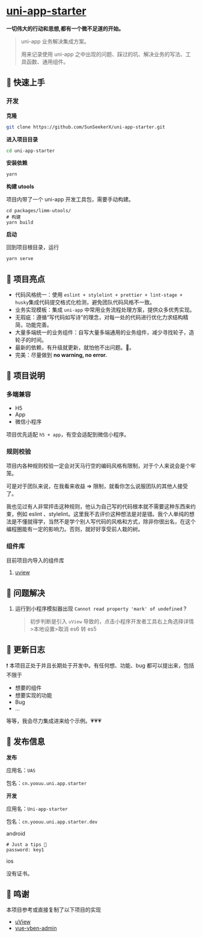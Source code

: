 # **[uni-app-starter](https://github.com/SunSeekerX/uni-app-starter)**

**一切伟大的行动和思想,都有一个微不足道的开始。**

> uni-app 业务解决集成方案。
>
> 用来记录使用 uni-app 之中出现的问题、踩过的坑、解决业务的写法、工具函数、通用组件。

## 📌 快速上手

### 开发

**克隆**

```bash
git clone https://github.com/SunSeekerX/uni-app-starter.git
```

**进入项目目录**

```bash
cd uni-app-starter
```

**安装依赖**

```bash
yarn
```

**构建 utools**

项目内带了一个 uni-app 开发工具包，需要手动构建。

```shell
cd packages/limm-utools/
# 构建
yarn build
```

**启动**

回到项目根目录，运行

```bash
yarn serve
```

## 📌 项目亮点

- 代码风格统一：使用 `eslint + stylelint + prettier + lint-stage + husky`集成代码提交格式化检测，避免团队代码风格不一致。
- 业务实现模板：集成 `uni-app` 中常用业务流程处理方案，提供众多优秀实现。
- 无瑕疵：遵循“写代码如写诗”的理念，对每一处的代码进行优化力求结构精简，功能完善。
- 大量多端统一的业务组件：自写大量多端通用的业务组件，减少寻找轮子，造轮子的时间。
- 最新的依赖，有升级就更新，就怕他不出问题。🤭。
- 完美：尽量做到 **no warning, no error.**

## 📌 项目说明

### 多端兼容

- H5
- App
- 微信小程序

项目优先适配 `h5 + app`，有空会适配到微信小程序。

### 规则校验

项目内各种规则校验一定会对天马行空的编码风格有限制，对于个人来说会是个牢笼。

可是对于团队来说，在我看来收益 => 限制，就看你怎么说服团队的其他人接受了。

我也见过有人非常抨击这种规则，他认为自己写的代码根本就不需要这种东西来约束，例如 eslint 、stylelint。这里我不去评价这种想法是对是错。我个人单纯的想法是不懂就得学，当然不是学个别人写代码的风格和方式，除非你很出名，在这个编程圈能有一定的影响力。否则，就好好享受前人栽的树。

### 组件库

目前项目内导入的组件库

1. [uview](https://www.uviewui.com/)

## 📌 问题解决

1. 运行到小程序模拟器出现 `Cannot read property 'mark' of undefined` ?

   > 初步判断是引入 `uView` 导致的，点击小程序开发者工具右上角选择详情>本地设置>取消 es6 转 es5

## 📌 更新日志

❗ 本项目正处于并且长期处于开发中。有任何想、功能、bug 都可以提出来，包括不限于

- 想要的组件
- 想要实现的功能
- Bug
- ...

等等，我会尽力集成进来给个示例。💗💗💗

## 📌 发布信息

**发布**

应用名：`UAS`

包名：`cn.yoouu.uni.app.starter`

**开发**

应用名：`Uni-app-starter`

包名：`cn.yoouu.uni.app.starter.dev`

android

```shell
# Just a tips 👻
password: key1
```

ios

没有证书。

## 📌 鸣谢

本项目参考或直接复制了以下项目的实现

- [uView](https://github.com/YanxinNet/uView)
- [vue-vben-admin](https://github.com/anncwb/vue-vben-admin)
